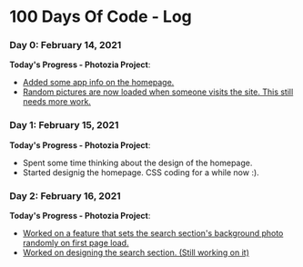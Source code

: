 # 100 Days Of Code - Log

### Day 0: February 14, 2021 

**Today's Progress - Photozia Project**: 
- [Added some app info on the homepage.](https://github.com/Rodanus/pictures-grid/commit/e8180dc46ac0c8eb54f6af879bdd3677cc69e6fa)
- [Random pictures are now loaded when someone visits the site. This still needs more work.](https://github.com/Rodanus/pictures-grid/commit/b33f5b6b752afbe324664590bef63c12531db15d)


### Day 1: February 15, 2021 

**Today's Progress - Photozia Project**: 
- Spent some time thinking about the design of the homepage.
- Started designig the homepage. CSS coding for a while now :).


### Day 2: February 16, 2021 

**Today's Progress - Photozia Project**:
- [Worked on a feature that sets the search section's background photo randomly on first page load.](https://github.com/Rodanus/pictures-grid/commit/4d882232d8e4e79bcbd6718a613cded65627d13e) 
- [Worked on designing the search section. (Still working on it)](https://github.com/Rodanus/pictures-grid/commit/0578620ab924a5c526c1807bc6130beadc546a9c)
